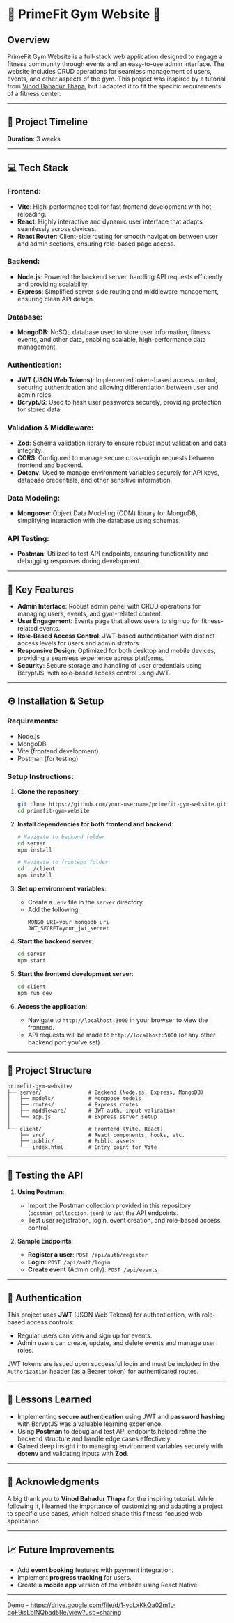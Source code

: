 # 🌟 PrimeFit Gym Website 🌟

## Overview
PrimeFit Gym Website is a full-stack web application designed to engage a fitness community through events and an easy-to-use admin interface. The website includes CRUD operations for seamless management of users, events, and other aspects of the gym. This project was inspired by a tutorial from [Vinod Bahadur Thapa](https://www.youtube.com/channel/UCwfaAHy4zQUb2APNOGXUCCA), but I adapted it to fit the specific requirements of a fitness center.

---

## 📅 Project Timeline
**Duration**: 3 weeks

---

## 💻 Tech Stack

### **Frontend**:
- **Vite**: High-performance tool for fast frontend development with hot-reloading.
- **React**: Highly interactive and dynamic user interface that adapts seamlessly across devices.
- **React Router**: Client-side routing for smooth navigation between user and admin sections, ensuring role-based page access.

### **Backend**:
- **Node.js**: Powered the backend server, handling API requests efficiently and providing scalability.
- **Express**: Simplified server-side routing and middleware management, ensuring clean API design.
  
### **Database**:
- **MongoDB**: NoSQL database used to store user information, fitness events, and other data, enabling scalable, high-performance data management.

### **Authentication**:
- **JWT (JSON Web Tokens)**: Implemented token-based access control, securing authentication and allowing differentiation between user and admin roles.
- **BcryptJS**: Used to hash user passwords securely, providing protection for stored data.

### **Validation & Middleware**:
- **Zod**: Schema validation library to ensure robust input validation and data integrity.
- **CORS**: Configured to manage secure cross-origin requests between frontend and backend.
- **Dotenv**: Used to manage environment variables securely for API keys, database credentials, and other sensitive information.

### **Data Modeling**:
- **Mongoose**: Object Data Modeling (ODM) library for MongoDB, simplifying interaction with the database using schemas.

### **API Testing**:
- **Postman**: Utilized to test API endpoints, ensuring functionality and debugging responses during development.

---

## 🎯 Key Features
- **Admin Interface**: Robust admin panel with CRUD operations for managing users, events, and gym-related content.
- **User Engagement**: Events page that allows users to sign up for fitness-related events.
- **Role-Based Access Control**: JWT-based authentication with distinct access levels for users and administrators.
- **Responsive Design**: Optimized for both desktop and mobile devices, providing a seamless experience across platforms.
- **Security**: Secure storage and handling of user credentials using BcryptJS, with role-based access control using JWT.

---

## ⚙️ Installation & Setup

### **Requirements**:
- Node.js
- MongoDB
- Vite (frontend development)
- Postman (for testing)

### **Setup Instructions**:

1. **Clone the repository**:
    ```bash
    git clone https://github.com/your-username/primefit-gym-website.git
    cd primefit-gym-website
    ```

2. **Install dependencies for both frontend and backend**:
    ```bash
    # Navigate to backend folder
    cd server
    npm install

    # Navigate to frontend folder
    cd ../client
    npm install
    ```

3. **Set up environment variables**:
    - Create a `.env` file in the `server` directory.
    - Add the following:
      ```
      MONGO_URI=your_mongodb_uri
      JWT_SECRET=your_jwt_secret
      ```

4. **Start the backend server**:
    ```bash
    cd server
    npm start
    ```

5. **Start the frontend development server**:
    ```bash
    cd client
    npm run dev
    ```

6. **Access the application**:
    - Navigate to `http://localhost:3000` in your browser to view the frontend.
    - API requests will be made to `http://localhost:5000` (or any other backend port you've set).

---

## 📂 Project Structure

```
primefit-gym-website/
├── server/               # Backend (Node.js, Express, MongoDB)
│   ├── models/           # Mongoose models
│   ├── routes/           # Express routes
│   ├── middleware/       # JWT auth, input validation
│   └── app.js            # Express server setup
│
└── client/               # Frontend (Vite, React)
    ├── src/              # React components, hooks, etc.
    ├── public/           # Public assets
    └── index.html        # Entry point for Vite
```

---

## 🔧 Testing the API

1. **Using Postman**:
    - Import the Postman collection provided in this repository (`postman_collection.json`) to test the API endpoints.
    - Test user registration, login, event creation, and role-based access control.

2. **Sample Endpoints**:
    - **Register a user**: `POST /api/auth/register`
    - **Login**: `POST /api/auth/login`
    - **Create event** (Admin only): `POST /api/events`

---

## 🔐 Authentication

This project uses **JWT** (JSON Web Tokens) for authentication, with role-based access controls:
- Regular users can view and sign up for events.
- Admin users can create, update, and delete events and manage user roles.

JWT tokens are issued upon successful login and must be included in the `Authorization` header (as a Bearer token) for authenticated routes.

---

## 🌟 Lessons Learned

- Implementing **secure authentication** using JWT and **password hashing** with BcryptJS was a valuable learning experience.
- Using **Postman** to debug and test API endpoints helped refine the backend structure and handle edge cases effectively.
- Gained deep insight into managing environment variables securely with **dotenv** and validating inputs with **Zod**.

---

## 🏅 Acknowledgments

A big thank you to **Vinod Bahadur Thapa** for the inspiring tutorial. While following it, I learned the importance of customizing and adapting a project to specific use cases, which helped shape this fitness-focused web application.

---

## 📈 Future Improvements
- Add **event booking** features with payment integration.
- Implement **progress tracking** for users.
- Create a **mobile app** version of the website using React Native.

---
Demo  - https://drive.google.com/file/d/1-yoLxKkQa02m1L-qoF9isLblNQbad5Re/view?usp=sharing
